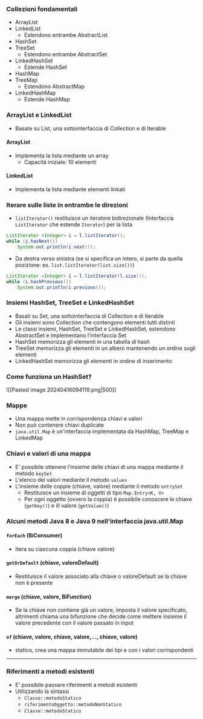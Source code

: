 ### Collezioni fondamentali

- ArrayList
- LinkedList
	- Estendono entrambe AbstractList
- HashSet
- TreeSet
	- Estendono entrambe AbstractSet
- LinkedHashSet
	- Estende HashSet
- HashMap
- TreeMap
	- Estendono AbstractMap
- LinkedHashMap
	- Estende HashMap

### ArrayList e LinkedList

- Basate su List, una sottointerfaccia di Collection e di Iterable

#### ArrayList

- Implementa la lista mediante un array
	- Capacità iniziale: 10 elementi

#### LinkedList

- Implementa la lista mediante elementi linkati

### Iterare sulle liste in entrambe le direzioni

- `listIterator()` restituisce un iteratore bidirezionale (Interfaccia `ListIterator` che estende `Iterator`) per la lista

```java
ListIterator <Integer> i = l.listIterator();
while (i.hasNext())
	System.out.println(i.next());
```

- Da destra verso sinistra (se si specifica un intero, si parte da quella posizione: es. `list.listIterator(list.size())`)

```java
ListIterator <Integer> i = l.listIterator(l.size());
while (i.hashPrevious())
	System.out.println(i.previous());
```

### Insiemi HashSet, TreeSet e LinkedHashSet

- Basati su Set, una sottointerfaccia di Collection e di Iterable
- Gli insiemi sono Collection che contengono elementi tutti distinti
- Le classi insiemi, HashSet, TreeSet e LinkedHashSet, estendono AbstractSet e implementano l’interfaccia Set
- HashSet memorizza gli elementi in una tabella di hash
- TreeSet memorizza gli elementi in un albero mantenendo un ordine sugli elementi
- LinkedHashSet memorizza gli elementi in ordine di inserimento

### Come funziona un HashSet?

![[Pasted image 20240416094119.png|500]]


### Mappe

- Una mappa mette in corrispondenza chiavi e valori
- Non può contenere chiavi duplicate
- `java.util.Map` è un'interfaccia implementata da HashMap, TreeMap e LinkedMap

### Chiavi e valori di una mappa

- E' possibile ottenere l'insieme delle chiavi di una mappa mediante il metodo `keySet`
- L'elenco dei valori  mediante il metodo `values`
- L'insieme delle coppie (chiave, valore) mediante il metodo `entrySet`
	- Restituisce un insieme di oggetti di tipo `Map.Entry<K, V>`
	- Per ogni oggetto (ovvero la coppia) è possibile conoscere le chiave (`getKey()`) e ill valore (`getValue()`)

### Alcuni metodi Java 8 e Java 9 nell'interfaccia java.util.Map

#### `forEach` (BiConsumer)

- Itera su ciascuna coppia (chiave valore)

#### `getOrDefault` (chiave, valoreDefault)

- Restituisce il valore associato alla chiave o valoreDefault se la chiave non è presente

#### `merge` (chiave, valore, BiFunction)

- Se la chiave non contiene già un valore, imposta il valore specificato, altrimenti chiama una bifunzione che decide come mettere insieme il valore precedente con il valore passato in input

#### `of` (chiave, valore, chiave, valore,..., chiave, valore)

- statico, crea una mappa immutabile dei tipi e con i valori corrispondenti

---
### Riferimenti a metodi esistenti

- E' possibile passare riferimenti a metodi esistenti
- Utilizzando la sintassi
	- `Classe::metodoStatico`
	- `riferimentoOggetto::metodoNonStatico`
	- `Classe::metodoStatico`

